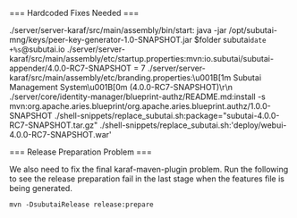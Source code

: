 === Hardcoded Fixes Needed ===

./server/server-karaf/src/main/assembly/bin/start:       java -jar /opt/subutai-mng/keys/peer-key-generator-1.0-SNAPSHOT.jar $folder subutai`date +%s`@subutai.io
./server/server-karaf/src/main/assembly/etc/startup.properties:mvn\:io.subutai/subutai-appender/4.0.0-RC7-SNAPSHOT = 7
./server/server-karaf/src/main/assembly/etc/branding.properties:\u001B[1m  Subutai Management System\u001B[0m (4.0.0-RC7-SNAPSHOT)\r\n\
./server/core/identity-manager/blueprint-authz/README.md:install -s mvn:org.apache.aries.blueprint/org.apache.aries.blueprint.authz/1.0.0-SNAPSHOT
./shell-snippets/replace_subutai.sh:package="subutai-4.0.0-RC7-SNAPSHOT.tar.gz"
./shell-snippets/replace_subutai.sh:'deploy/webui-4.0.0-RC7-SNAPSHOT.war'

=== Release Preparation Problem ===

We also need to fix the final karaf-maven-plugin problem. Run the following
to see the release preparation fail in the last stage when the features file
is being generated.

```
mvn -DsubutaiRelease release:prepare
```

